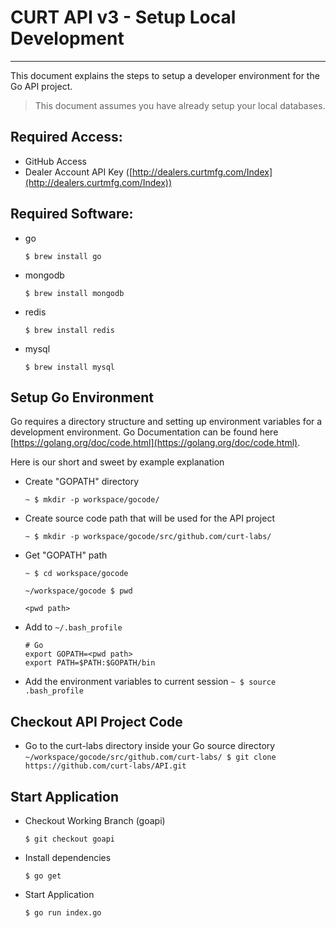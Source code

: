 CURT API v3 - Setup Local Development
=========
---------
This document explains the steps to setup a developer environment for the Go API project.
> This document assumes you have already setup your local databases.
 
Required Access:
-
- GitHub Access
- Dealer Account API Key ([http://dealers.curtmfg.com/Index](http://dealers.curtmfg.com/Index))

Required Software:
-
- go

	`$ brew install go`
- mongodb
	
 	`$ brew install mongodb`
- redis

 	`$ brew install redis`
- mysql

 	`$ brew install mysql`

Setup Go Environment
-
Go requires a directory structure and setting up environment variables for a development environment. Go Documentation can be found here [https://golang.org/doc/code.html](https://golang.org/doc/code.html).
 
 Here is our short and sweet by example explanation
 
- Create "GOPATH" directory 
    
	`~ $ mkdir -p workspace/gocode/`

- Create source code path that will be used for the API project

 	`~ $ mkdir -p workspace/gocode/src/github.com/curt-labs/`
 	
- Get "GOPATH" path
 	
 	`~ $ cd workspace/gocode`
 	
 	```
 	~/workspace/gocode $ pwd
 	
 	<pwd path>
	```
- Add to `~/.bash_profile`

	```
	# Go
	export GOPATH=<pwd path>
	export PATH=$PATH:$GOPATH/bin
	```
- Add the environment variables to current session
	`~ $ source .bash_profile`

Checkout API Project Code
-
- Go to the curt-labs directory inside your Go source directory
`~/workspace/gocode/src/github.com/curt-labs/ $ git clone https://github.com/curt-labs/API.git`


Start Application
-
- Checkout Working Branch (goapi)
	
	`$ git checkout goapi`
- Install dependencies

	`$ go get`

- Start Application

	`$ go run index.go`